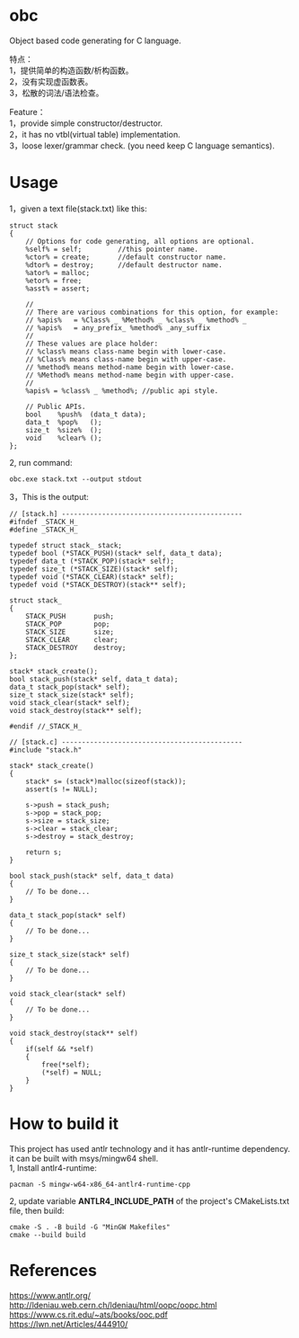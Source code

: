 # obc
Object based code generating for C language.

特点：  
1，提供简单的构造函数/析构函数。  
2，没有实现虚函数表。  
3，松散的词法/语法检查。

Feature：  
1，provide simple constructor/destructor.  
2，it has no vtbl(virtual table) implementation.  
3，loose lexer/grammar check. (you need keep C language semantics).

# Usage
1，given a text file(stack.txt) like this:
~~~
struct stack
{
    // Options for code generating, all options are optional.
    %self% = self;         //this pointer name.
    %ctor% = create;       //default constructor name.
    %dtor% = destroy;      //default destructor name.
    %ator% = malloc;
    %etor% = free;
    %asst% = assert;

    //
    // There are various combinations for this option, for example:
    // %apis%   = %Class% _ %Method% _ %class% _ %method% _
    // %apis%   = any_prefix_ %method% _any_suffix
    //
    // These values are place holder:
    // %class% means class-name begin with lower-case.
    // %Class% means class-name begin with upper-case.
    // %method% means method-name begin with lower-case.
    // %Method% means method-name begin with upper-case.
    //
    %apis% = %class% _ %method%; //public api style.

    // Public APIs.
    bool    %push%  (data_t data);
    data_t  %pop%   ();
    size_t  %size%  ();
    void    %clear% ();
};
~~~
2, run command:
~~~
obc.exe stack.txt --output stdout
~~~
3，This is the output:
~~~
// [stack.h] ---------------------------------------------
#ifndef _STACK_H_
#define _STACK_H_

typedef struct stack_ stack;
typedef bool (*STACK_PUSH)(stack* self, data_t data);
typedef data_t (*STACK_POP)(stack* self);
typedef size_t (*STACK_SIZE)(stack* self);
typedef void (*STACK_CLEAR)(stack* self);
typedef void (*STACK_DESTROY)(stack** self);

struct stack_
{
    STACK_PUSH       push;
    STACK_POP        pop;
    STACK_SIZE       size;
    STACK_CLEAR      clear;
    STACK_DESTROY    destroy;
};

stack* stack_create();
bool stack_push(stack* self, data_t data);
data_t stack_pop(stack* self);
size_t stack_size(stack* self);
void stack_clear(stack* self);
void stack_destroy(stack** self);

#endif //_STACK_H_
~~~

~~~
// [stack.c] ---------------------------------------------
#include "stack.h"

stack* stack_create()
{
    stack* s= (stack*)malloc(sizeof(stack));
    assert(s != NULL);

    s->push = stack_push;
    s->pop = stack_pop;
    s->size = stack_size;
    s->clear = stack_clear;
    s->destroy = stack_destroy;

    return s;
}

bool stack_push(stack* self, data_t data)
{
    // To be done...
}

data_t stack_pop(stack* self)
{
    // To be done...
}

size_t stack_size(stack* self)
{
    // To be done...
}

void stack_clear(stack* self)
{
    // To be done...
}

void stack_destroy(stack** self)
{
    if(self && *self)
    {
        free(*self);
        (*self) = NULL;
    }
}
~~~
# How to build it
This project has used antlr technology and it has antlr-runtime dependency. it can be built with msys/mingw64 shell.  
1, Install antlr4-runtime:  
```
pacman -S mingw-w64-x86_64-antlr4-runtime-cpp
```
2, update variable **ANTLR4_INCLUDE_PATH** of the project's CMakeLists.txt file, then build:
```
cmake -S . -B build -G "MinGW Makefiles"
cmake --build build
```

# References  
https://www.antlr.org/  
http://ldeniau.web.cern.ch/ldeniau/html/oopc/oopc.html  
https://www.cs.rit.edu/~ats/books/ooc.pdf  
https://lwn.net/Articles/444910/
